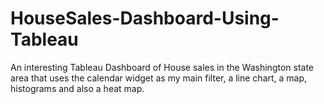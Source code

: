 # HouseSales-Dashboard-Using-Tableau
 An interesting Tableau Dashboard of House sales in the Washington state area that uses the calendar widget as my main filter, a line chart, a map, histograms and also a heat map.
